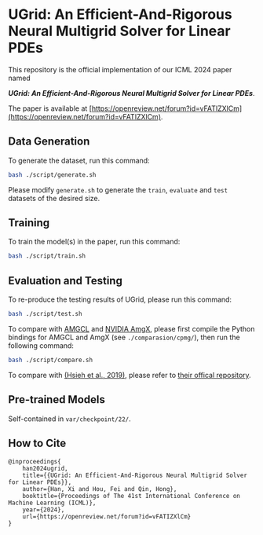 # UGrid: An Efficient-And-Rigorous Neural Multigrid Solver for Linear PDEs

This repository is the official implementation of our ICML 2024 paper named

***UGrid: An Efficient-And-Rigorous Neural Multigrid Solver for Linear PDEs***.

The paper is available at [https://openreview.net/forum?id=vFATIZXlCm](https://openreview.net/forum?id=vFATIZXlCm). 

## Data Generation

To generate the dataset, run this command:

```bash
bash ./script/generate.sh
```

Please modify `generate.sh` to generate the `train`, `evaluate` and `test` datasets of the desired size. 

## Training

To train the model(s) in the paper, run this command:

```bash
bash ./script/train.sh
```

## Evaluation and Testing

To re-produce the testing results of UGrid, please run this command: 

```bash
bash ./script/test.sh
```

To compare with 
[AMGCL](https://github.com/ddemidov/amgcl) and [NVIDIA AmgX](https://developer.nvidia.com/amgx), 
please first compile the Python bindings for AMGCL and AmgX (see `./comparasion/cpmg/`), 
then run the following command:

```bash
bash ./script/compare.sh
```

To compare with [(Hsieh et al., 2019)](https://openreview.net/forum?id=rklaWn0qK7), 
please refer to [their offical repository](https://github.com/ermongroup/Neural-PDE-Solver). 

## Pre-trained Models

Self-contained in `var/checkpoint/22/`. 

## How to Cite

```
@inproceedings{
    han2024ugrid,
    title={{UGrid: An Efficient-And-Rigorous Neural Multigrid Solver for Linear PDEs}},
    author={Han, Xi and Hou, Fei and Qin, Hong},
    booktitle={Proceedings of The 41st International Conference on Machine Learning (ICML)},
    year={2024},
    url={https://openreview.net/forum?id=vFATIZXlCm}
}
```
